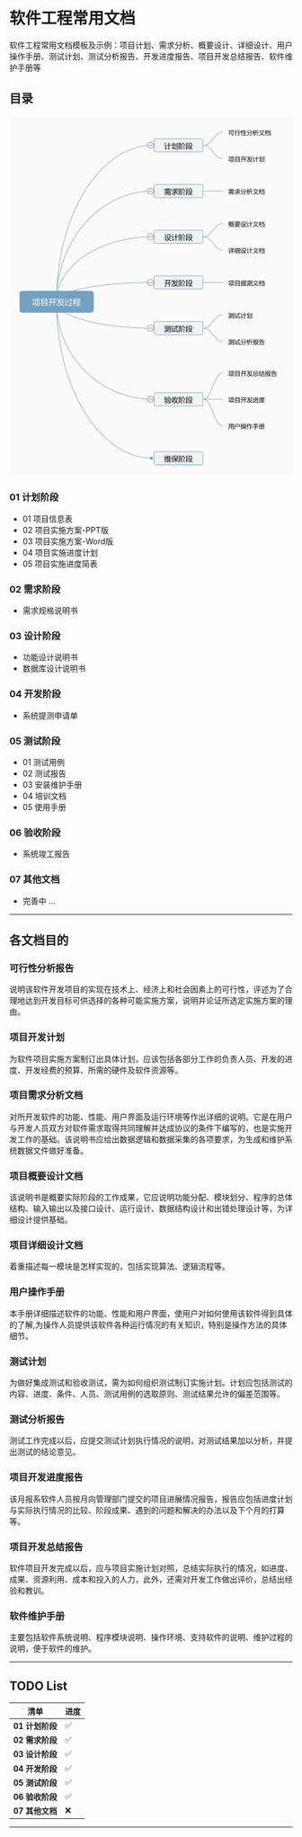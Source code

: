 # 软件工程常用文档

软件工程常用文档模板及示例：项目计划、需求分析、概要设计、详细设计、用户操作手册、测试计划、测试分析报告、开发进度报告、项目开发总结报告、软件维护手册等

## 目录

![avatar](./sp-global.png)

### 01 计划阶段

- 01 项目信息表
- 02 项目实施方案-PPT版
- 03 项目实施方案-Word版
- 04 项目实施进度计划
- 05 项目实施进度简表

### 02 需求阶段

- 需求规格说明书

### 03 设计阶段

- 功能设计说明书
- 数据库设计说明书

### 04 开发阶段

- 系统提测申请单

### 05 测试阶段

- 01 测试用例
- 02 测试报告
- 03 安装维护手册
- 04 培训文档
- 05 使用手册

### 06 验收阶段

- 系统竣工报告

### 07 其他文档

- 完善中 ...

 ----

## 各文档目的

### 可行性分析报告

说明该软件开发项目的实现在技术上、经济上和社会因素上的可行性，评述为了合理地达到开发目标可供选择的各种可能实施方案，说明并论证所选定实施方案的理由。

### 项目开发计划

为软件项目实施方案制订出具体计划，应该包括各部分工作的负责人员、开发的进度、开发经费的预算、所需的硬件及软件资源等。

### 项目需求分析文档

对所开发软件的功能、性能、用户界面及运行环境等作出详细的说明。它是在用户与开发人员双方对软件需求取得共同理解并达成协议的条件下编写的，也是实施开发工作的基础。该说明书应给出数据逻辑和数据采集的各项要求，为生成和维护系统数据文件做好准备。

### 项目概要设计文档

该说明书是概要实际阶段的工作成果，它应说明功能分配、模块划分、程序的总体结构、输入输出以及接口设计、运行设计、数据结构设计和出错处理设计等，为详细设计提供基础。

### 项目详细设计文档

着重描述每一模块是怎样实现的，包括实现算法、逻辑流程等。

### 用户操作手册

本手册详细描述软件的功能、性能和用户界面，使用户对如何使用该软件得到具体的了解,为操作人员提供该软件各种运行情况的有关知识，特别是操作方法的具体细节。

### 测试计划

为做好集成测试和验收测试，需为如何组织测试制订实施计划。计划应包括测试的内容、进度、条件、人员、测试用例的选取原则、测试结果允许的偏差范围等。

### 测试分析报告

测试工作完成以后，应提交测试计划执行情况的说明，对测试结果加以分析，并提出测试的结论意见。

### 项目开发进度报告

该月报系软件人员按月向管理部门提交的项目进展情况报告，报告应包括进度计划与实际执行情况的比较、阶段成果、遇到的问题和解决的办法以及下个月的打算等。

### 项目开发总结报告

软件项目开发完成以后，应与项目实施计划对照，总结实际执行的情况，如进度、成果、资源利用、成本和投入的人力，此外，还需对开发工作做出评价，总结出经验和教训。

### 软件维护手册

主要包括软件系统说明、程序模块说明、操作环境、支持软件的说明、维护过程的说明，便于软件的维护。

----

## TODO List

  清单 | 进度
  --- | ---
  **01 计划阶段** | ✅
  **02 需求阶段** | ✅
  **03 设计阶段** | ✅
  **04 开发阶段** | ✅
  **05 测试阶段** | ✅
  **06 验收阶段** | ✅
  **07 其他文档** | ❌

----
